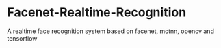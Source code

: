 # Facenet-Realtime-Recognition
A realtime face recognition system based on facenet, mctnn, opencv and tensorflow
